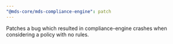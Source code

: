 ```yaml
---
"@mds-core/mds-compliance-engine": patch
---
```


Patches a bug which resulted in compliance-engine crashes when considering a policy with no rules.
